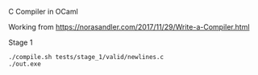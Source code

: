 C Compiler in OCaml

Working from 
https://norasandler.com/2017/11/29/Write-a-Compiler.html

Stage 1

```
./compile.sh tests/stage_1/valid/newlines.c
./out.exe
```